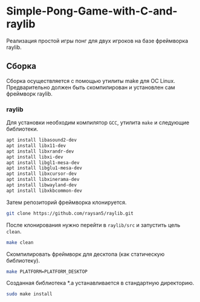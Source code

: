 # Simple-Pong-Game-with-C-and-raylib
Реализация простой игры понг для двух игроков на базе фреймворка raylib.

## Сборка

Сборка осуществляется с помощью утилиты make для ОС Linux. Предварительно должен быть скомпилирован и установлен сам фреймворк raylib.

### raylib

Для установки необходим компилятор `GCC`, утилита `make` и следующие библиотеки.

```sh
apt install libasound2-dev
apt install libx11-dev
apt install libxrandr-dev
apt install libxi-dev
apt install libgl1-mesa-dev
apt install libglu1-mesa-dev
apt install libxcursor-dev
apt install libxinerama-dev
apt install libwayland-dev
apt install libxkbcommon-dev
```

Затем репозиторий фреймворка клонируется.

```sh
git clone https://github.com/raysan5/raylib.git
```

После клонирования нужно перейти в `raylib/src` и  запустить цель `clean`.

```sh
make clean
```

Скомпилировать фреймворк для десктопа (как статическую библиотеку).

```sh
make PLATFORM=PLATFORM_DESKTOP
```

Созданная библиотека *.a устанавливается в стандартную директорию.

```sh
sudo make install
```